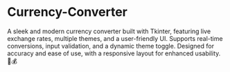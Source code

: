 # Currency-Converter
A sleek and modern currency converter built with Tkinter, featuring live exchange rates, multiple themes, and a user-friendly UI. Supports real-time conversions, input validation, and a dynamic theme toggle. Designed for accuracy and ease of use, with a responsive layout for enhanced usability. 🚀💰
